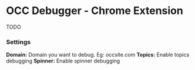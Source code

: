 # OCC Debugger - Chrome Extension

TODO

### Settings
**Domain:** Domain you want to debug. Eg: occsite.com
**Topics:** Enable topics debugging
**Spinner:** Enable spinner debugging
